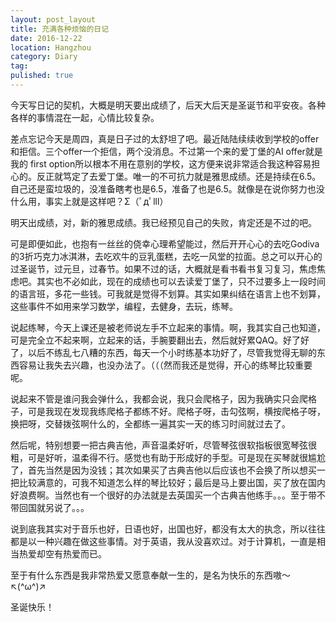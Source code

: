 ```yaml
---
layout: post_layout
title: 充满各种烦恼的日记
date: 2016-12-22
location: Hangzhou
category: Diary
tag: 
pulished: true
---
```


今天写日记的契机，大概是明天要出成绩了，后天大后天是圣诞节和平安夜。各种各样的事情混在一起，心情比较复杂。

差点忘记今天是周四，真是日子过的太舒坦了吧。最近陆陆续续收到学校的offer和拒信。三个offer一个拒信，两个没消息。不过第一个来的爱丁堡的AI offer就是我的 first option所以根本不用在意别的学校，这方便来说非常适合我这种容易担心的。反正就笃定了去爱丁堡。唯一的不可抗力就是雅思成绩。还是持续在6.5。自己还是蛮垃圾的，没准备瞎考也是6.5，准备了也是6.5。就像是在说你努力也没什么用，事实上就是这样吧？Σ（ﾟдﾟlll）

明天出成绩，对，新的雅思成绩。我已经预见自己的失败，肯定还是不过的吧。

可是即便如此，也抱有一丝丝的侥幸心理希望能过，然后开开心心的去吃Godiva的3折巧克力冰淇淋，去吃欢牛的豆乳蛋糕，去吃一风堂的拉面。总之可以开心的过圣诞节，过元旦，过春节。如果不过的话，大概就是看书看书复习复习，焦虑焦虑吧。其实也不必如此，现在的成绩也可以去读爱丁堡了，只不过要多上一段时间的语言班，多花一些钱。可我就是觉得不划算。其实如果纠结在语言上也不划算，这些事件不如用来学习数学，编程，去健身，去玩，练琴。

说起练琴，今天上课还是被老师说左手不立起来的事情。啊，我其实自己也知道，可是完全立不起来啊，立起来的话，手腕要翻出去，然后就好累QAQ。好了好了，以后不练乱七八糟的东西，每天一个小时练基本功好了，尽管我觉得无聊的东西容易让我失去兴趣，也没办法了。（（（然而我还是觉得，开心的练琴比较重要呢。 

说起来不管是谁问我会弹什么，我都会说，我只会爬格子，因为我确实只会爬格子，可是我现在发现我练爬格子都练不好。爬格子呀，击勾弦啊，横按爬格子呀，换把呀，交替拨弦啊什么的，全都练一遍其实一天的练习时间就过去了。

然后呢，特别想要一把古典吉他，声音温柔好听，尽管琴弦很软指板很宽琴弦很粗，可是好听，温柔得不行。感觉也有助于形成好的手型。可是现在买琴就很尴尬了，首先当然是因为没钱；其次如果买了古典吉他以后应该也不会换了所以想买一把比较满意的，可我不知道怎么样的琴比较好；最后是马上要出国，买了放在国内好浪费啊。当然也有一个很好的办法就是去英国买一个古典吉他练手。。。至于带不带回国就另说了。。。

说到底我其实对于音乐也好，日语也好，出国也好，都没有太大的执念，所以往往都是以一种兴趣在做这些事情。对于英语，我从没喜欢过。对于计算机，一直是相当热爱却空有热爱而已。

至于有什么东西是我非常热爱又愿意奉献一生的，是名为快乐的东西嗷～↖(^ω^)↗

圣诞快乐！